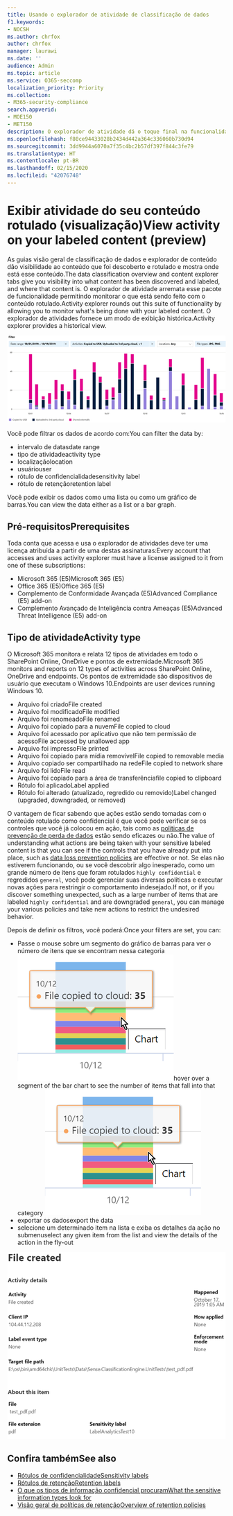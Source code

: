 ```yaml
---
title: Usando o explorador de atividade de classificação de dados
f1.keywords:
- NOCSH
ms.author: chrfox
author: chrfox
manager: laurawi
ms.date: ''
audience: Admin
ms.topic: article
ms.service: O365-seccomp
localization_priority: Priority
ms.collection:
- M365-security-compliance
search.appverid:
- MOE150
- MET150
description: O explorador de atividade dá o toque final na funcionalidade do recurso de classificação de dados, permitindo que você veja e filtre as ações que os usuários estão executando no conteúdo rotulado.
ms.openlocfilehash: f80ce94433028b2434d442a364c336060b730d94
ms.sourcegitcommit: 3dd9944a6070a7f35c4bc2b57df397f844c3fe79
ms.translationtype: HT
ms.contentlocale: pt-BR
ms.lasthandoff: 02/15/2020
ms.locfileid: "42076748"
---
```

# <a name="view-activity-on-your-labeled-content-preview"></a><span data-ttu-id="b59a7-103">Exibir atividade do seu conteúdo rotulado (visualização)</span><span class="sxs-lookup"><span data-stu-id="b59a7-103">View activity on your labeled content (preview)</span></span>

<span data-ttu-id="b59a7-104">As guias visão geral de classificação de dados e explorador de conteúdo dão visibilidade ao conteúdo que foi descoberto e rotulado e mostra onde está esse conteúdo.</span><span class="sxs-lookup"><span data-stu-id="b59a7-104">The data classification overview and content explorer tabs give you visibility into what content has been discovered and labeled, and where that content is.</span></span> <span data-ttu-id="b59a7-105">O explorador de atividade arremata esse pacote de funcionalidade permitindo monitorar o que está sendo feito com o conteúdo rotulado.</span><span class="sxs-lookup"><span data-stu-id="b59a7-105">Activity explorer rounds out this suite of functionality by allowing you to monitor what's being done with your labeled content.</span></span> <span data-ttu-id="b59a7-106">O explorador de atividades fornece um modo de exibição histórica.</span><span class="sxs-lookup"><span data-stu-id="b59a7-106">Activity explorer provides a historical view.</span></span>

![Visão geral da captura de tela do Explorador de atividades](../media/data-classification-activity-explorer-1.png)

<span data-ttu-id="b59a7-108">Você pode filtrar os dados de acordo com:</span><span class="sxs-lookup"><span data-stu-id="b59a7-108">You can filter the data by:</span></span>

- <span data-ttu-id="b59a7-109">intervalo de datas</span><span class="sxs-lookup"><span data-stu-id="b59a7-109">date range</span></span>
- <span data-ttu-id="b59a7-110">tipo de atividade</span><span class="sxs-lookup"><span data-stu-id="b59a7-110">activity type</span></span>
- <span data-ttu-id="b59a7-111">localização</span><span class="sxs-lookup"><span data-stu-id="b59a7-111">location</span></span>
- <span data-ttu-id="b59a7-112">usuário</span><span class="sxs-lookup"><span data-stu-id="b59a7-112">user</span></span>
- <span data-ttu-id="b59a7-113">rótulo de confidencialidade</span><span class="sxs-lookup"><span data-stu-id="b59a7-113">sensitivity label</span></span>
- <span data-ttu-id="b59a7-114">rótulo de retenção</span><span class="sxs-lookup"><span data-stu-id="b59a7-114">retention label</span></span>


<span data-ttu-id="b59a7-115">Você pode exibir os dados como uma lista ou como um gráfico de barras.</span><span class="sxs-lookup"><span data-stu-id="b59a7-115">You can view the data either as a list or a bar graph.</span></span>

## <a name="prerequisites"></a><span data-ttu-id="b59a7-116">Pré-requisitos</span><span class="sxs-lookup"><span data-stu-id="b59a7-116">Prerequisites</span></span>

<span data-ttu-id="b59a7-117">Toda conta que acessa e usa o explorador de atividades deve ter uma licença atribuída a partir de uma destas assinaturas:</span><span class="sxs-lookup"><span data-stu-id="b59a7-117">Every account that accesses and uses activity explorer must have a license assigned to it from one of these subscriptions:</span></span>

- <span data-ttu-id="b59a7-118">Microsoft 365 (E5)</span><span class="sxs-lookup"><span data-stu-id="b59a7-118">Microsoft 365 (E5)</span></span>
- <span data-ttu-id="b59a7-119">Office 365 (E5)</span><span class="sxs-lookup"><span data-stu-id="b59a7-119">Office 365 (E5)</span></span>
- <span data-ttu-id="b59a7-120">Complemento de Conformidade Avançada (E5)</span><span class="sxs-lookup"><span data-stu-id="b59a7-120">Advanced Compliance (E5) add-on</span></span>
- <span data-ttu-id="b59a7-121">Complemento Avançado de Inteligência contra Ameaças (E5)</span><span class="sxs-lookup"><span data-stu-id="b59a7-121">Advanced Threat Intelligence (E5) add-on</span></span>

## <a name="activity-type"></a><span data-ttu-id="b59a7-122">Tipo de atividade</span><span class="sxs-lookup"><span data-stu-id="b59a7-122">Activity type</span></span>

<span data-ttu-id="b59a7-123">O Microsoft 365 monitora e relata 12 tipos de atividades em todo o SharePoint Online, OneDrive e pontos de extremidade.</span><span class="sxs-lookup"><span data-stu-id="b59a7-123">Microsoft 365 monitors and reports on 12 types of activities across SharePoint Online, OneDrive and endpoints.</span></span> <span data-ttu-id="b59a7-124">Os pontos de extremidade são dispositivos de usuário que executam o Windows 10.</span><span class="sxs-lookup"><span data-stu-id="b59a7-124">Endpoints are user devices running Windows 10.</span></span>

- <span data-ttu-id="b59a7-125">Arquivo foi criado</span><span class="sxs-lookup"><span data-stu-id="b59a7-125">File created</span></span>
- <span data-ttu-id="b59a7-126">Arquivo foi modificado</span><span class="sxs-lookup"><span data-stu-id="b59a7-126">File modified</span></span>
- <span data-ttu-id="b59a7-127">Arquivo foi renomeado</span><span class="sxs-lookup"><span data-stu-id="b59a7-127">File renamed</span></span>
- <span data-ttu-id="b59a7-128">Arquivo foi copiado para a nuvem</span><span class="sxs-lookup"><span data-stu-id="b59a7-128">File copied to cloud</span></span>
- <span data-ttu-id="b59a7-129">Arquivo foi acessado por aplicativo que não tem permissão de acesso</span><span class="sxs-lookup"><span data-stu-id="b59a7-129">File accessed by unallowed app</span></span>
- <span data-ttu-id="b59a7-130">Arquivo foi impresso</span><span class="sxs-lookup"><span data-stu-id="b59a7-130">File printed</span></span>
- <span data-ttu-id="b59a7-131">Arquivo foi copiado para mídia removível</span><span class="sxs-lookup"><span data-stu-id="b59a7-131">File copied to removable media</span></span>
- <span data-ttu-id="b59a7-132">Arquivo copiado ser compartilhado na rede</span><span class="sxs-lookup"><span data-stu-id="b59a7-132">File copied to network share</span></span>
- <span data-ttu-id="b59a7-133">Arquivo foi lido</span><span class="sxs-lookup"><span data-stu-id="b59a7-133">File read</span></span>
- <span data-ttu-id="b59a7-134">Arquivo foi copiado para a área de transferência</span><span class="sxs-lookup"><span data-stu-id="b59a7-134">file copied to clipboard</span></span>
- <span data-ttu-id="b59a7-135">Rótulo foi aplicado</span><span class="sxs-lookup"><span data-stu-id="b59a7-135">Label applied</span></span>
- <span data-ttu-id="b59a7-136">Rótulo foi alterado (atualizado, regredido ou removido)</span><span class="sxs-lookup"><span data-stu-id="b59a7-136">Label changed (upgraded, downgraded, or removed)</span></span>

<span data-ttu-id="b59a7-137">O vantagem de ficar sabendo que ações estão sendo tomadas com o conteúdo rotulado como confidencial é que você pode verificar se os controles que você já colocou em ação, tais como as [políticas de prevenção de perda de dados](data-loss-prevention-policies.md) estão sendo eficazes ou não.</span><span class="sxs-lookup"><span data-stu-id="b59a7-137">The value of understanding what actions are being taken with your sensitive labeled content is that you can see if the controls that you have already put into place, such as [data loss prevention policies](data-loss-prevention-policies.md) are effective or not.</span></span> <span data-ttu-id="b59a7-138">Se elas não estiverem funcionando, ou se você descobrir algo inesperado, como um grande número de itens que foram rotulados `highly confidential` e regredidos `general`, você pode gerenciar suas diversas políticas e executar novas ações para restringir o comportamento indesejado.</span><span class="sxs-lookup"><span data-stu-id="b59a7-138">If not, or if you discover something unexpected, such as a large number of items that are labeled `highly confidential` and are downgraded `general`, you can manage your various policies and take new actions to restrict the undesired behavior.</span></span>

<span data-ttu-id="b59a7-139">Depois de definir os filtros, você poderá:</span><span class="sxs-lookup"><span data-stu-id="b59a7-139">Once your filters are set, you can:</span></span>

- <span data-ttu-id="b59a7-140">Passe o mouse sobre um segmento do gráfico de barras para ver o número de itens que se encontram nessa categoria ![imagem do explorador de atividade ao passar o mouse](../media/data-classification-activity-explorer-hover-over-2.png)</span><span class="sxs-lookup"><span data-stu-id="b59a7-140">hover over a segment of the bar chart to see the number of items that fall into that category ![activity explorer hover over](../media/data-classification-activity-explorer-hover-over-2.png)</span></span>
- <span data-ttu-id="b59a7-141">exportar os dados</span><span class="sxs-lookup"><span data-stu-id="b59a7-141">export the data</span></span>
- <span data-ttu-id="b59a7-142">selecione um determinado item na lista e exiba os detalhes da ação no submenu</span><span class="sxs-lookup"><span data-stu-id="b59a7-142">select any given item from the list and view the details of the action in the fly-out</span></span>

![detalhes do submenu do explorador de atividade](../media/data-classification-activity-explorer-fly-out-3.png)

## <a name="see-also"></a><span data-ttu-id="b59a7-144">Confira também</span><span class="sxs-lookup"><span data-stu-id="b59a7-144">See also</span></span>
- [<span data-ttu-id="b59a7-145">Rótulos de confidencialidade</span><span class="sxs-lookup"><span data-stu-id="b59a7-145">Sensitivity labels</span></span>](sensitivity-labels.md)
- [<span data-ttu-id="b59a7-146">Rótulos de retenção</span><span class="sxs-lookup"><span data-stu-id="b59a7-146">Retention labels</span></span>](labels.md)
- [<span data-ttu-id="b59a7-147">O que os tipos de informação confidencial procuram</span><span class="sxs-lookup"><span data-stu-id="b59a7-147">What the sensitive information types look for</span></span>](what-the-sensitive-information-types-look-for.md)
- [<span data-ttu-id="b59a7-148">Visão geral de políticas de retenção</span><span class="sxs-lookup"><span data-stu-id="b59a7-148">Overview of retention policies</span></span>](retention-policies.md)
